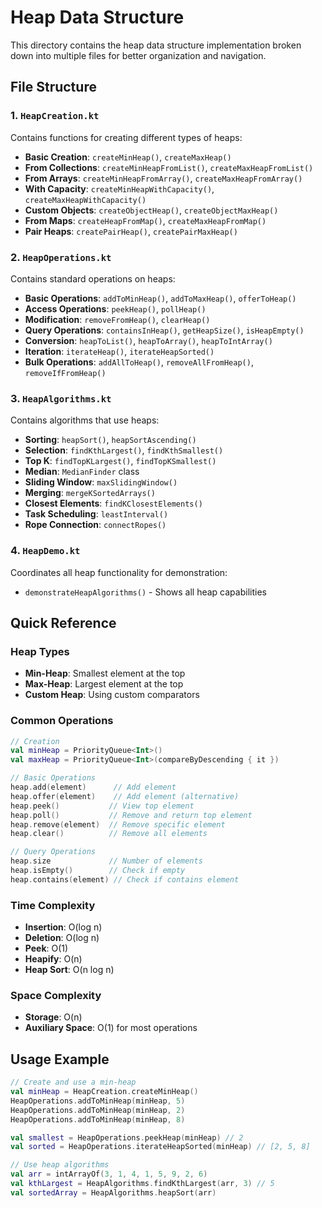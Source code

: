 # Heap Data Structure

This directory contains the heap data structure implementation broken down into multiple files for better organization and navigation.

## File Structure

### 1. `HeapCreation.kt`
Contains functions for creating different types of heaps:
- **Basic Creation**: `createMinHeap()`, `createMaxHeap()`
- **From Collections**: `createMinHeapFromList()`, `createMaxHeapFromList()`
- **From Arrays**: `createMinHeapFromArray()`, `createMaxHeapFromArray()`
- **With Capacity**: `createMinHeapWithCapacity()`, `createMaxHeapWithCapacity()`
- **Custom Objects**: `createObjectHeap()`, `createObjectMaxHeap()`
- **From Maps**: `createHeapFromMap()`, `createMaxHeapFromMap()`
- **Pair Heaps**: `createPairHeap()`, `createPairMaxHeap()`

### 2. `HeapOperations.kt`
Contains standard operations on heaps:
- **Basic Operations**: `addToMinHeap()`, `addToMaxHeap()`, `offerToHeap()`
- **Access Operations**: `peekHeap()`, `pollHeap()`
- **Modification**: `removeFromHeap()`, `clearHeap()`
- **Query Operations**: `containsInHeap()`, `getHeapSize()`, `isHeapEmpty()`
- **Conversion**: `heapToList()`, `heapToArray()`, `heapToIntArray()`
- **Iteration**: `iterateHeap()`, `iterateHeapSorted()`
- **Bulk Operations**: `addAllToHeap()`, `removeAllFromHeap()`, `removeIfFromHeap()`

### 3. `HeapAlgorithms.kt`
Contains algorithms that use heaps:
- **Sorting**: `heapSort()`, `heapSortAscending()`
- **Selection**: `findKthLargest()`, `findKthSmallest()`
- **Top K**: `findTopKLargest()`, `findTopKSmallest()`
- **Median**: `MedianFinder` class
- **Sliding Window**: `maxSlidingWindow()`
- **Merging**: `mergeKSortedArrays()`
- **Closest Elements**: `findKClosestElements()`
- **Task Scheduling**: `leastInterval()`
- **Rope Connection**: `connectRopes()`

### 4. `HeapDemo.kt`
Coordinates all heap functionality for demonstration:
- `demonstrateHeapAlgorithms()` - Shows all heap capabilities

## Quick Reference

### Heap Types
- **Min-Heap**: Smallest element at the top
- **Max-Heap**: Largest element at the top
- **Custom Heap**: Using custom comparators

### Common Operations
```kotlin
// Creation
val minHeap = PriorityQueue<Int>()
val maxHeap = PriorityQueue<Int>(compareByDescending { it })

// Basic Operations
heap.add(element)      // Add element
heap.offer(element)    // Add element (alternative)
heap.peek()           // View top element
heap.poll()           // Remove and return top element
heap.remove(element)  // Remove specific element
heap.clear()          // Remove all elements

// Query Operations
heap.size             // Number of elements
heap.isEmpty()        // Check if empty
heap.contains(element) // Check if contains element
```

### Time Complexity
- **Insertion**: O(log n)
- **Deletion**: O(log n)
- **Peek**: O(1)
- **Heapify**: O(n)
- **Heap Sort**: O(n log n)

### Space Complexity
- **Storage**: O(n)
- **Auxiliary Space**: O(1) for most operations

## Usage Example

```kotlin
// Create and use a min-heap
val minHeap = HeapCreation.createMinHeap()
HeapOperations.addToMinHeap(minHeap, 5)
HeapOperations.addToMinHeap(minHeap, 2)
HeapOperations.addToMinHeap(minHeap, 8)

val smallest = HeapOperations.peekHeap(minHeap) // 2
val sorted = HeapOperations.iterateHeapSorted(minHeap) // [2, 5, 8]

// Use heap algorithms
val arr = intArrayOf(3, 1, 4, 1, 5, 9, 2, 6)
val kthLargest = HeapAlgorithms.findKthLargest(arr, 3) // 5
val sortedArray = HeapAlgorithms.heapSort(arr)
``` 